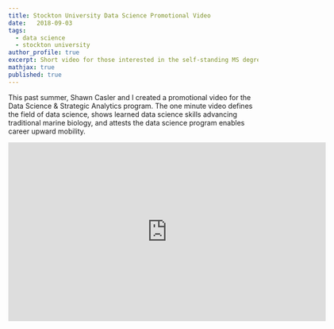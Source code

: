```yaml
---
title: Stockton University Data Science Promotional Video
date:   2018-09-03
tags:
  - data science
  - stockton university
author_profile: true
excerpt: Short video for those interested in the self-standing MS degree
mathjax: true
published: true
---
```


This past summer, Shawn Casler and I created a promotional video for the Data Science & Strategic Analytics program. The one minute video defines the field of data science, shows learned data science skills advancing traditional marine biology, and attests the data science program enables career upward mobility.

<iframe id="ytplayer" type="text/html" width="640" height="360"
  src="https://www.youtube.com/embed/aBaCEJUrU8g"
  frameborder="0"></iframe>
